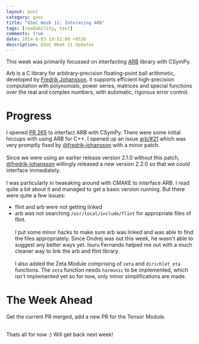 ```yaml
---
layout: post
category: gsoc
title: "GSoC Week 11: Interacing ARB"
tags: [readability, test]
comments: true
date: 2014-8-03 19:52:00 +0530
description: GSoC Week 11 Updates
---
```


This week was primarily focussed on interfacting [ARB](fredrikj.net/arb/) library with CSymPy.

Arb is a C library for arbitrary-precision floating-point ball arithmetic, developed by [Fredrik Johansson](fredrik.johansson@gmail.com). It supports efficient high-precision computation with polynomials, power series, matrices and special functions over the real and complex numbers, with automatic, rigorous error control.

Progress
========
I opened [PR 265](https://github.com/sympy/csympy/pull/265) to interfact ARB with CSymPy. There were some initial hiccups with using ARB for C++. I opened up an issue [arb/#21](https://github.com/fredrik-johansson/arb/issues/21) which was very promptly fixed by [@fredrik-johansson](https://github.com/fredrik-johansson) with a minor patch.
<br/><br/>
Since we were using an earlier release version 2.1.0 without this patch, [@fredrik-johansson](https://github.com/fredrik-johansson) willingly released a new version 2.2.0 so that we could interface immediately.
<br/><br/>
I was particularly in twaeaking around with CMAKE to interface ARB. I read quite a bit about it and managed to get a basic version running. But there were quite a few issues:
* flint and arb were not getting linked
* arb was not searching `/usr/local/include/flint` for appropriate files of flint.
<br/><br/>
I put some minor hacks to make sure arb was linked and was able to find the files appropriately.
Since Ondrej was out this week, he wasn't able to suggest any better ways yet. Isuru Fernando helped me out with a much cleaner way to link the arb and flint library.
<br/><br/>
I also added the Zeta Module comprising of `zeta` and `dirichlet_eta` functions.
The `zeta` function needs `harmonic` to be implemented, which isn't implemented yet so for now, only minor simplifications are made.


The Week Ahead
==============
Get the current PR merged, add a new PR for the Tensor Module.

<br/>
Thats all for now :) Will get back next week!
